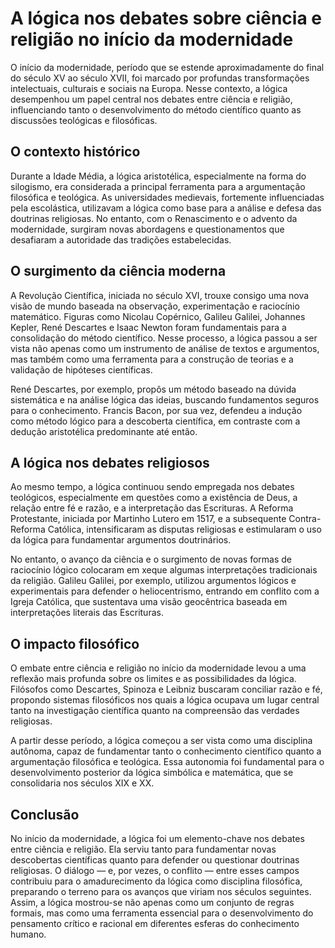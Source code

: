 # A lógica nos debates sobre ciência e religião no início da modernidade

O início da modernidade, período que se estende aproximadamente do final do século XV ao século XVII, foi marcado por profundas transformações intelectuais, culturais e sociais na Europa. Nesse contexto, a lógica desempenhou um papel central nos debates entre ciência e religião, influenciando tanto o desenvolvimento do método científico quanto as discussões teológicas e filosóficas.

## O contexto histórico

Durante a Idade Média, a lógica aristotélica, especialmente na forma do silogismo, era considerada a principal ferramenta para a argumentação filosófica e teológica. As universidades medievais, fortemente influenciadas pela escolástica, utilizavam a lógica como base para a análise e defesa das doutrinas religiosas. No entanto, com o Renascimento e o advento da modernidade, surgiram novas abordagens e questionamentos que desafiaram a autoridade das tradições estabelecidas.

## O surgimento da ciência moderna

A Revolução Científica, iniciada no século XVI, trouxe consigo uma nova visão de mundo baseada na observação, experimentação e raciocínio matemático. Figuras como Nicolau Copérnico, Galileu Galilei, Johannes Kepler, René Descartes e Isaac Newton foram fundamentais para a consolidação do método científico. Nesse processo, a lógica passou a ser vista não apenas como um instrumento de análise de textos e argumentos, mas também como uma ferramenta para a construção de teorias e a validação de hipóteses científicas.

René Descartes, por exemplo, propôs um método baseado na dúvida sistemática e na análise lógica das ideias, buscando fundamentos seguros para o conhecimento. Francis Bacon, por sua vez, defendeu a indução como método lógico para a descoberta científica, em contraste com a dedução aristotélica predominante até então.

## A lógica nos debates religiosos

Ao mesmo tempo, a lógica continuou sendo empregada nos debates teológicos, especialmente em questões como a existência de Deus, a relação entre fé e razão, e a interpretação das Escrituras. A Reforma Protestante, iniciada por Martinho Lutero em 1517, e a subsequente Contra-Reforma Católica, intensificaram as disputas religiosas e estimularam o uso da lógica para fundamentar argumentos doutrinários.

No entanto, o avanço da ciência e o surgimento de novas formas de raciocínio lógico colocaram em xeque algumas interpretações tradicionais da religião. Galileu Galilei, por exemplo, utilizou argumentos lógicos e experimentais para defender o heliocentrismo, entrando em conflito com a Igreja Católica, que sustentava uma visão geocêntrica baseada em interpretações literais das Escrituras.

## O impacto filosófico

O embate entre ciência e religião no início da modernidade levou a uma reflexão mais profunda sobre os limites e as possibilidades da lógica. Filósofos como Descartes, Spinoza e Leibniz buscaram conciliar razão e fé, propondo sistemas filosóficos nos quais a lógica ocupava um lugar central tanto na investigação científica quanto na compreensão das verdades religiosas.

A partir desse período, a lógica começou a ser vista como uma disciplina autônoma, capaz de fundamentar tanto o conhecimento científico quanto a argumentação filosófica e teológica. Essa autonomia foi fundamental para o desenvolvimento posterior da lógica simbólica e matemática, que se consolidaria nos séculos XIX e XX.

## Conclusão

No início da modernidade, a lógica foi um elemento-chave nos debates entre ciência e religião. Ela serviu tanto para fundamentar novas descobertas científicas quanto para defender ou questionar doutrinas religiosas. O diálogo — e, por vezes, o conflito — entre esses campos contribuiu para o amadurecimento da lógica como disciplina filosófica, preparando o terreno para os avanços que viriam nos séculos seguintes. Assim, a lógica mostrou-se não apenas como um conjunto de regras formais, mas como uma ferramenta essencial para o desenvolvimento do pensamento crítico e racional em diferentes esferas do conhecimento humano.